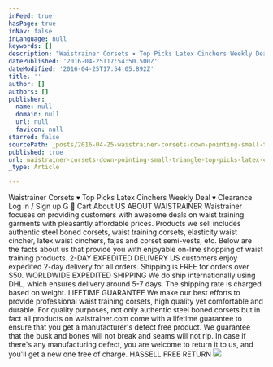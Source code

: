 ```yaml
---
inFeed: true
hasPage: true
inNav: false
inLanguage: null
keywords: []
description: "Waistrainer Corsets ▾ Top Picks Latex Cinchers Weekly Deal ▾ Clearance Log in / Sign up   Cart About US ABOUT WAISTRAINER Waistrainer focuses on providing customers with awesome deals on waist training garments with pleasantly affordable prices. Products we sell includes authentic steel boned corsets, waist training corsets, elasticity waist cincher, latex waist cinchers, fajas and corset semi-vests, etc. Below are the facts about us that provide you with enjoyable on-line shopping of waist training products. 2-DAY EXPEDITED DELIVERY US customers enjoy expedited 2-day delivery for all orders. Shipping is FREE for orders over $50. WORLDWIDE EXPEDITED SHIPPING We do ship internationally using DHL, which ensures delivery around 5-7 days. The shipping rate is charged based on weight. LIFETIME GUARANTEE We make our best efforts to provide professional waist training corsets, high quality yet comfortable and durable. For quality purposes, not only authentic steel boned corsets but in fact all products on waistrainer.com come with a lifetime guarantee to ensure that you get a manufacturer's defect free product. We guarantee that the busk and bones will not break and seams will not rip. In case if there's any manufacturing defect, you are welcome to return it to us, and you'll get a new one free of charge. HASSELL FREE RETURN"
datePublished: '2016-04-25T17:54:50.500Z'
dateModified: '2016-04-25T17:54:05.892Z'
title: ''
author: []
authors: []
publisher:
  name: null
  domain: null
  url: null
  favicon: null
starred: false
sourcePath: _posts/2016-04-25-waistrainer-corsets-down-pointing-small-triangle-top-picks-latex-cinchers-weekly-deal-down-pointing-small-triangle.md
published: true
url: waistrainer-corsets-down-pointing-small-triangle-top-picks-latex-cinchers-weekly-deal-down-pointing-small-triangle/index.html
_type: Article

---
```

Waistrainer Corsets ▾ Top Picks Latex Cinchers Weekly Deal ▾ Clearance Log in / Sign up   Cart About US ABOUT WAISTRAINER Waistrainer focuses on providing customers with awesome deals on waist training garments with pleasantly affordable prices. Products we sell includes authentic steel boned corsets, waist training corsets, elasticity waist cincher, latex waist cinchers, fajas and corset semi-vests, etc. Below are the facts about us that provide you with enjoyable on-line shopping of waist training products. 2-DAY EXPEDITED DELIVERY US customers enjoy expedited 2-day delivery for all orders. Shipping is FREE for orders over $50\. WORLDWIDE EXPEDITED SHIPPING We do ship internationally using DHL, which ensures delivery around 5-7 days. The shipping rate is charged based on weight. LIFETIME GUARANTEE We make our best efforts to provide professional waist training corsets, high quality yet comfortable and durable. For quality purposes, not only authentic steel boned corsets but in fact all products on waistrainer.com come with a lifetime guarantee to ensure that you get a manufacturer's defect free product. We guarantee that the busk and bones will not break and seams will not rip. In case if there's any manufacturing defect, you are welcome to return it to us, and you'll get a new one free of charge. HASSELL FREE RETURN
![](https://the-grid-user-content.s3-us-west-2.amazonaws.com/e24a8016-ebbe-4945-8268-a6ade6f9201c.jpg)